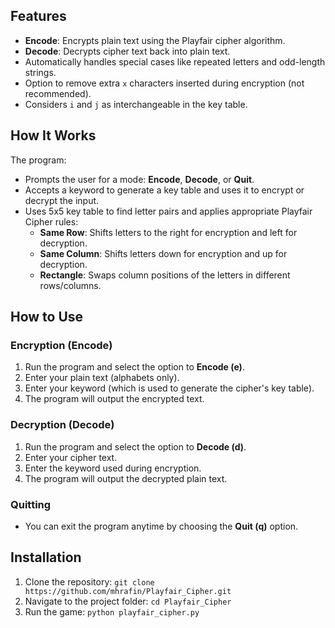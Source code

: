 ## Features

- **Encode**: Encrypts plain text using the Playfair cipher algorithm.
- **Decode**: Decrypts cipher text back into plain text.
- Automatically handles special cases like repeated letters and odd-length strings.
- Option to remove extra `x` characters inserted during encryption (not recommended).
- Considers `i` and `j` as interchangeable in the key table.

## How It Works

The program:

- Prompts the user for a mode: **Encode**, **Decode**, or **Quit**.
- Accepts a keyword to generate a key table and uses it to encrypt or decrypt the input.
- Uses 5x5 key table to find letter pairs and applies appropriate Playfair Cipher rules:
  - **Same Row**: Shifts letters to the right for encryption and left for decryption.
  - **Same Column**: Shifts letters down for encryption and up for decryption.
  - **Rectangle**: Swaps column positions of the letters in different rows/columns.

## How to Use

### Encryption (Encode)

1. Run the program and select the option to **Encode (e)**.
2. Enter your plain text (alphabets only).
3. Enter your keyword (which is used to generate the cipher's key table).
4. The program will output the encrypted text.

### Decryption (Decode)

1. Run the program and select the option to **Decode (d)**.
2. Enter your cipher text.
3. Enter the keyword used during encryption.
4. The program will output the decrypted plain text.

### Quitting

- You can exit the program anytime by choosing the **Quit (q)** option.

## Installation

1. Clone the repository:
```git clone https://github.com/mhrafin/Playfair_Cipher.git```
2. Navigate to the project folder:
```cd Playfair_Cipher```
3. Run the game:
```python playfair_cipher.py```
